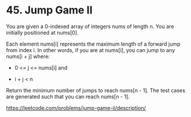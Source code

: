 # 45. Jump Game II

You are given a 0-indexed array of integers nums of length n. You are initially positioned at nums[0].

Each element nums[i] represents the maximum length of a forward jump from index i. In other words, if you are at nums[i], you can jump to any nums[i + j] where:

- 0 <= j <= nums[i] and

- i + j < n

Return the minimum number of jumps to reach nums[n - 1]. The test cases are generated such that you can reach nums[n - 1].

https://leetcode.com/problems/jump-game-ii/description/